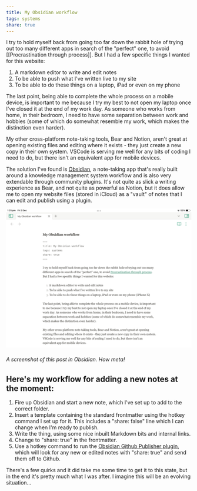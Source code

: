 ```yaml
---
title: My Obsidian workflow
tags: systems
share: true
---
```


I try to hold myself back from going too far down the rabbit hole of trying out too many different apps in search of the "perfect" one, to avoid [[Procrastination through process]]. But I had a few specific things I wanted for this website: 

1. A markdown editor to write and edit notes
2. To be able to push what I've written live to my site
3. To be able to do these things on a laptop, iPad or even on my phone

The last point, being able to complete the whole process on a mobile device, is important to me because I try my best to not open my laptop once I've closed it at the end of my work day. As someone who works from home, in their bedroom, I need to have some separation between work and hobbies (some of which do somewhat resemble my work, which makes the distinction even harder). 

My other cross-platform note-taking tools, Bear and Notion, aren't great at opening existing files and editing where it exists - they just create a new copy in their own system. VSCode is serving me well for any bits of coding I need to do, but there isn't an equivalent app for mobile devices.

The solution I've found is [Obsidian](https://obsidian.md/), a note-taking app that's really built around a knowledge management system workflow and is also very extendable through community plugins. It's not quite as slick a writing experience as Bear, and not quite as powerful as Notion, but it does allow me to open my website files (stored in iCloud) as a "vault" of notes that I can edit and publish using a plugin.

![Screenshot of Obsidian interface, showing this post](assets/screenshot-of-obsidian.png)
###### A screenshot of this post in Obsidian. How meta!

## Here's my workflow for adding a new notes at the moment:

1. Fire up Obsidian and start a new note, which I've set up to add to the correct folder.
2. Insert a template containing the standard frontmatter using the hotkey command I set up for it. This includes a "share: false" line which I can change when I'm ready to publish.
3. Write the thing, using some nice inbuilt Markdown bits and internal links.
4. Change to "share: true" in the frontmatter.
5. Use a hotkey command to run the [Obsidian Github Publisher plugin](https://github.com/ObsidianPublisher/obsidian-github-publisher), which will look for any new or edited notes with  "share: true" and send them off to Github.

There's a few quirks and it did take me some time to get it to this state, but in the end it's pretty much what I was after. I imagine this will be an evolving situation...
